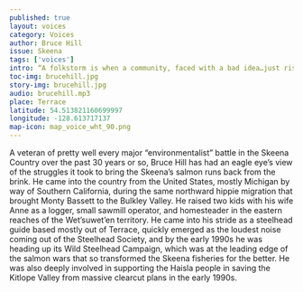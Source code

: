 ```yaml
---
published: true
layout: voices
category: Voices
author: Bruce Hill
issue: Skeena
tags: ['voices']
intro: “A folkstorm is when a community, faced with a bad idea…just rises up.”
toc-img: brucehill.jpg
story-img: brucehill.jpg
audio: brucehill.mp3
place: Terrace
latitude: 54.513821160699997
longitude: -128.613717137
map-icon: map_voice_wht_90.png
---
```

A veteran of pretty well every major “environmentalist” battle in the Skeena Country over the past 30 years or so, Bruce Hill has had an eagle eye’s view of the struggles it took to bring the Skeena’s salmon runs back from the brink. He came into the country from the United States, mostly Michigan by way of Southern California, during the same northward hippie migration that brought Monty Bassett to the Bulkley Valley. He raised two kids with his wife Anne as a logger, small sawmill operator, and homesteader in the eastern reaches of the Wet’suwet’en territory. He came into his stride as a steelhead guide based mostly out of Terrace, quickly emerged as the loudest noise coming out of the Steelhead Society, and by the early 1990s he was heading up its Wild Steelhead Campaign, which was at the leading edge of the salmon wars that so transformed the Skeena fisheries for the better. He was also deeply involved in supporting the Haisla people in saving the Kitlope Valley from massive clearcut plans in the early 1990s.
